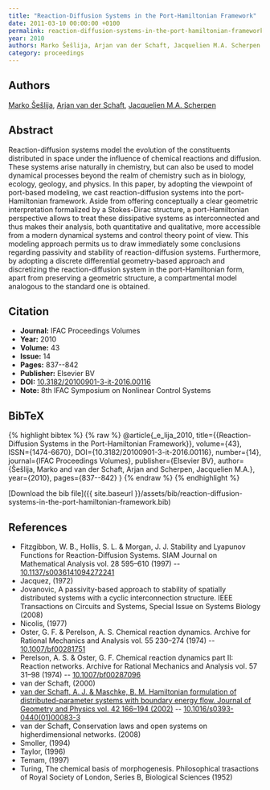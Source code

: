 ```yaml
---
title: "Reaction-Diffusion Systems in the Port-Hamiltonian Framework"
date: 2011-03-10 00:00:00 +0100
permalink: reaction-diffusion-systems-in-the-port-hamiltonian-framework
year: 2010
authors: Marko Šešlija, Arjan van der Schaft, Jacquelien M.A. Scherpen
category: proceedings
---
```

 
## Authors
[Marko Šešlija](authors/marko-seslija), [Arjan van der Schaft](authors/arjan-van-der-schaft), [Jacquelien M.A. Scherpen](authors/jacquelien-m-a-scherpen)
 
## Abstract
Reaction-diffusion systems model the evolution of the constituents distributed in space under the influence of chemical reactions and diffusion. These systems arise naturally in chemistry, but can also be used to model dynamical processes beyond the realm of chemistry such as in biology, ecology, geology, and physics. In this paper, by adopting the viewpoint of port-based modeling, we cast reaction-diffusion systems into the port-Hamiltonian framework. Aside from offering conceptually a clear geometric interpretation formalized by a Stokes-Dirac structure, a port-Hamiltonian perspective allows to treat these dissipative systems as interconnected and thus makes their analysis, both quantitative and qualitative, more accessible from a modern dynamical systems and control theory point of view. This modeling approach permits us to draw immediately some conclusions regarding passivity and stability of reaction-diffusion systems. Furthermore, by adopting a discrete differential geometry-based approach and discretizing the reaction-diffusion system in the port-Hamiltonian form, apart from preserving a geometric structure, a compartmental model analogous to the standard one is obtained.
 
## Citation
- **Journal:** IFAC Proceedings Volumes
- **Year:** 2010
- **Volume:** 43
- **Issue:** 14
- **Pages:** 837--842
- **Publisher:** Elsevier BV
- **DOI:** [10.3182/20100901-3-it-2016.00116](https://doi.org/10.3182/20100901-3-it-2016.00116)
- **Note:** 8th IFAC Symposium on Nonlinear Control Systems
 
## BibTeX
{% highlight bibtex %}
{% raw %}
@article{_e_lija_2010,
  title={{Reaction-Diffusion Systems in the Port-Hamiltonian Framework}},
  volume={43},
  ISSN={1474-6670},
  DOI={10.3182/20100901-3-it-2016.00116},
  number={14},
  journal={IFAC Proceedings Volumes},
  publisher={Elsevier BV},
  author={Šešlija, Marko and van der Schaft, Arjan and Scherpen, Jacquelien M.A.},
  year={2010},
  pages={837--842}
}
{% endraw %}
{% endhighlight %}
 
[Download the bib file]({{ site.baseurl }}/assets/bib/reaction-diffusion-systems-in-the-port-hamiltonian-framework.bib)
 
## References
- Fitzgibbon, W. B., Hollis, S. L. & Morgan, J. J. Stability and Lyapunov Functions for Reaction-Diffusion Systems. SIAM Journal on Mathematical Analysis vol. 28 595–610 (1997) -- [10.1137/s0036141094272241](https://doi.org/10.1137/s0036141094272241)
- Jacquez, (1972)
- Jovanovic, A passivity-based approach to stability of spatially distributed systems with a cyclic interconnection structure. IEEE Transactions on Circuits and Systems, Special Issue on Systems Biology (2008)
- Nicolis, (1977)
- Oster, G. F. & Perelson, A. S. Chemical reaction dynamics. Archive for Rational Mechanics and Analysis vol. 55 230–274 (1974) -- [10.1007/bf00281751](https://doi.org/10.1007/bf00281751)
- Perelson, A. S. & Oster, G. F. Chemical reaction dynamics part II: Reaction networks. Archive for Rational Mechanics and Analysis vol. 57 31–98 (1974) -- [10.1007/bf00287096](https://doi.org/10.1007/bf00287096)
- van der Schaft, (2000)
- [van der Schaft, A. J. & Maschke, B. M. Hamiltonian formulation of distributed-parameter systems with boundary energy flow. Journal of Geometry and Physics vol. 42 166–194 (2002)](hamiltonian-formulation-of-distributed-parameter-systems-with-boundary-energy-flow) -- [10.1016/s0393-0440(01)00083-3](https://doi.org/10.1016/s0393-0440(01)00083-3)
- van der Schaft, Conservation laws and open systems on higherdimensional networks. (2008)
- Smoller, (1994)
- Taylor, (1996)
- Temam, (1997)
- Turing, The chemical basis of morphogenesis. Philosophical trasactions of Royal Society of London, Series B, Biological Sciences (1952)

